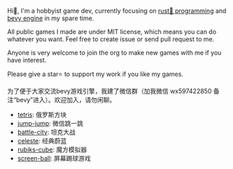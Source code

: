 Hi👋, I'm a hobbyist game dev, currently focusing on [rust🦀 programming](https://github.com/rust-lang/rust) and [bevy engine](https://github.com/bevyengine/bevy) in my spare time. 

All public games I made are under MIT license, which means you can do whatever you want. Feel free to create issue or send pull request to me.

Anyone is very welcome to join the org to make new games with me if you have interest.

Please give a star⭐ to support my work if you like my games.

为了便于大家交流bevy游戏引擎，我建了微信群（加我微信 wx597422850 备注“bevy”进入）。欢迎加入，请勿闲聊。

- [tetris](https://github.com/NightsWatchGames/tetris): 俄罗斯方块
- [jump-jump](https://github.com/NightsWatchGames/jump-jump): 微信跳一跳
- [battle-city](https://github.com/NightsWatchGames/battle-city): 坦克大战
- [celeste](https://github.com/NightsWatchGames/celeste): 经典蔚蓝
- [rubiks-cube](https://github.com/NightsWatchGames/rubiks-cube): 魔方模拟器
- [screen-ball](https://github.com/NightsWatchGames/screen-ball): 屏幕踢球游戏
